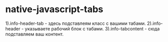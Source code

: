 # native-javascript-tabs
1).info-header-tab - здесь подставлеям класс с вашими табами.
2).info-header - указываете рабочий блок с табами.
3).info-tabcontent - сюда подставляем ваш контент.
